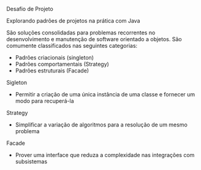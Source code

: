 Desafio de Projeto 

Explorando padrões de projetos na prática com Java

São soluções consolidadas para problemas recorrentes no desenvolvimento e manutenção de software orientado a objetos. São comumente classificados nas seguintes categorias:
  - Padrões criacionais (singleton)
  - Padrões comportamentais (Strategy)
  - Padrões estruturais (Facade)

Sigleton
- Permitir a criação de uma única instância de uma classe e fornecer um modo para recuperá-la

Strategy 
- Simplificar a variação de algoritmos para a resolução de um mesmo problema 

Facade
- Prover uma interface que reduza a complexidade nas integrações com subsistemas

